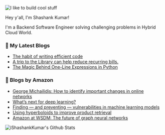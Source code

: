 ![I like to build cool stuff](https://res.cloudinary.com/dt8g3rhcy/image/upload/v1595929574/i_like_to_build_cool_shit._1_nzbwjh.png)

Hey y'all, I'm Shashank Kumar! 

I'm a Backend Software Engineer solving challenging problems in Hybrid Cloud World.

### 📕 My Latest Blogs
<!-- BLOG-POST-LIST:START -->
- [The habit of writing efficient code](https://medium.com/@ishashankkumar/the-habit-of-writing-efficient-code-153b05f04269?source=rss-d24dda280d5f------2)
- [A trip to the Library can help reduce recurring bills.](https://medium.com/swlh/a-trip-to-the-library-can-help-reduce-recurring-bills-23bca495cdf5?source=rss-d24dda280d5f------2)
- [The Magic Behind One-Line Expressions in Python](https://medium.com/swlh/the-magic-behind-one-line-expressions-in-python-816c10180c5c?source=rss-d24dda280d5f------2)
<!-- BLOG-POST-LIST:END -->

### 📕 Blogs by Amazon
<!-- AMAZON-BLOG-POST-LIST:START -->
- [George Michailidis: How to identify important changes in online networks](https://www.amazon.science/working-at-amazon/george-michailidis-anomaly-detection-machine-learning)
- [What’s next for deep learning?](https://www.amazon.science/blog/whats-next-for-deep-learning)
- [Finding — and preventing — vulnerabilities in machine learning models](https://www.amazon.science/research-awards/success-stories/explainable-machine-learning-bo-li)
- [Using hyperboloids to improve product retrieval](https://www.amazon.science/blog/using-hyperboloids-to-improve-product-retrieval)
- [Amazon at WSDM: The future of graph neural networks](https://www.amazon.science/blog/amazon-at-wsdm-the-future-of-graph-neural-networks)
<!-- AMAZON-BLOG-POST-LIST:END -->



<img align="center" alt="iShashankKumar's Github Stats" src="https://github-readme-stats.vercel.app/api?username=ishashankkumar&show_icons=true&hide_border=true" />
